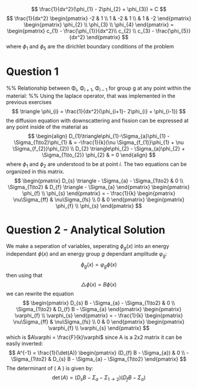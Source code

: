 

$$
\frac{1}{dx^2}(\phi_{1} - 2\phi_{2} + \phi_{3}) = C
$$
$$
\frac{1}{dx^2} \begin{pmatrix}
-2  & 1 \\
1 & -2 & 1 \\
 & 1 & -2 
\end{pmatrix} \begin{pmatrix}
\phi_{2} \\
\phi_{3} \\
\phi_{4}
\end{pmatrix} = \begin{pmatrix}
c_{1} - \frac{\phi_{1}}{dx^2}\\
c_{2} \\
c_{3} - \frac{\phi_{5}}{dx^2}
\end{pmatrix}
$$
where $\phi_{1}$ and $\phi_{5}$ are the dirichlet boundary conditions of the problem

# Question 1
%% Relationship between $\mathrm{\Phi}_i,\ \mathrm{\Phi}_{i+1},\ \mathrm{\Phi}_{i-1}$ for group g at any point within the material: %%
Using the laplace operator, that was implemented in the previous exercises
$$
\triangle \phi_{i} = \frac{1}{dx^2}(\phi_{i+1}- 2\phi_{i} + \phi_{i-1})
$$
the diffusion equation with downscattering and fission can be expressed at any point inside of the material as
$$
\begin{align}
D_{1}\triangle\phi_{1}-\Sigma_{a}\phi_{1} - \Sigma_{1\to2}\phi_{1}  & = -\frac{1}{k}(\nu \Sigma_{f_{1}}\phi_{1} + \nu \Sigma_{f_{2}}\phi_{2}) \\
D_{2} \triangle\phi_{2} - \Sigma_{a}\phi_{2} + \Sigma_{1\to_{2}} \phi_{2}  & = 0
\end{align}
$$
where $\phi_{1}$ and $\phi_{2}$ are understood to be at point $i$.
The two equations can be organized in this matrix.
$$
\begin{pmatrix}
D_{s} \triangle - \Sigma_{a} - \Sigma_{1\to2}  & 0 \\
\Sigma_{1\to2}  & D_{f} \triangle - \Sigma_{a}
\end{pmatrix} \begin{pmatrix}
\phi_{f} \\
\phi_{s}
\end{pmatrix} = -
\frac{1}{k} \begin{pmatrix}
\nu\Sigma_{ff}  & \nu\Sigma_{fs} \\
0 & 0
\end{pmatrix} \begin{pmatrix}
\phi_{f} \\
\phi_{s}
\end{pmatrix}
$$
# Question 2 - Analytical Solution
We make a seperation of variables, seperating $\phi_{g}(x)$ into an energy independant $\phi(x)$ and an energy group $g$ dependant amplitude $\varphi_{g}$:
$$
\phi_{g}(x) = \varphi_{g}\phi(x)
$$
then using that
$$
\triangle \phi(x) = B\phi(x)
$$
we can rewrite the equation
$$
\begin{pmatrix}
D_{s} B - \Sigma_{a} - \Sigma_{1\to2}  & 0 \\
\Sigma_{1\to2}  & D_{f} B - \Sigma_{a}
\end{pmatrix} \begin{pmatrix}
\varphi_{f} \\
\varphi_{s}
\end{pmatrix} = -
\frac{1}{k} \begin{pmatrix}
\nu\Sigma_{ff}  & \nu\Sigma_{fs} \\
0 & 0
\end{pmatrix} \begin{pmatrix}
\varphi_{f} \\
\varphi_{s}
\end{pmatrix}
$$
which is $A\varphi = \frac{F}{k}\varphi$
since A is a 2x2 matrix it can be easily inverted:
$$
A^{-1} = \frac{1}{\det(A)} \begin{pmatrix} (D_{f} B - \Sigma_{a}) & 0 \\ -\Sigma_{1\to2} & D_{s} B - \Sigma_{a} - \Sigma_{1\to2} \end{pmatrix}
$$
The determinant of \( A \) is given by:
$$
\det(A) = (D_{s} B - \Sigma_{a} - \Sigma_{1\to2})(D_{f} B - \Sigma_{a}) 
$$
